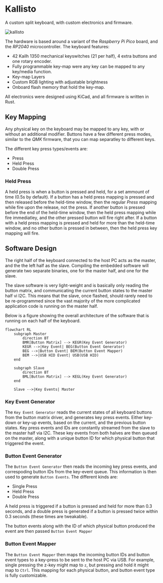 # Kallisto

A custom split keyboard, with custom electronics and firmware.

![kallisto](https://github.com/Fredrik-Reinholdsen/kallisto/assets/11893023/27eccc83-5426-4d77-808a-6b297a9c914a)

The hardware is based around a variant of the _Raspberry Pi Pico_ board, and the _RP2040_ microcontroller.
The keyboard features:

- 42 Kailh 1350 mechanical keyswitches (21 per half), 4 extra buttons and one rotary encoder.
- Fully programmable key-map were any key can be mapped to any key/media function.
- Key-map Layers
- Custom RGB lighting with adjustable brightness
- Onboard flash memory that hold the key-map.

All electronics were designed using KiCad, and all firmware is written in Rust.


## Key Mapping
Any physical key on the keyboard may be mapped to any key, with or without an additional modifier.
Buttons have a few different press modes, similar to the *QMK* firmware, that you can map separatley to different keys.

The different key press types/events are:
- Press
- Held Press
- Double Press

### Held Press
A held press is when a button is pressed and held, for a set ammount of time (0.5s by default).
If a button has a held press mapping is pressed and then released before the held-time window,
then the regular _Press_ mapping while fire upon the release, not the press.
If another button is pressed before the end of the held-time window, then the held press mapping while fire immediatley,
and the other pressed button will fire right after.
If a button with a held press mapping is pressed and held for more than the held-time window, and no other button is pressed in between,
then the held press key mapping will fire.

## Software Design
The right half of the keyboard connected to the host PC acts as the master, and the the left half as the slave.
Compiling the embedded software will generate two separate binaries, one for the master half, and one for the slave.

The slave software is very light-weight and is basically only reading the button matrix, and communicating the current
button states to the master half vi I2C. This means that the slave, once flashed, should rarely need to be re-programmed since the
vast majority of the more complicated application code is running on the master half.

Below is a figure showing the overall architecture of the software that is running on each half of the keyboard.
```mermaid
flowchart RL
    subgraph Master
        direction BT
        BMR[Button Matrix] --> KEGR(Key Event Generator)
        KEGR -->|Key Event| BEG(Button Event Generator)
        BEG -->|Button Event| BEM(Button Event Mapper)
        BEM -->|USB HID Event| USB(USB HID)
    end

    subgraph Slave
        direction BT
        BML[Button Matrix] --> KEGL(Key Event Generator)
    end

    Slave -->|Key Events| Master
```
### Key Event Generator
The `Key Event Generator` reads the current states of all keyboard buttons from the button matrix driver, and generates key press events.
Either key-down or key-up events, based on the current, and the previous button states. Key press events and IDs are constantly
streamed from the slave to the master half via I2C.
These key events from both halves are then queued on the master, along with a unique button ID for which physical button that triggered the event.

### Button Event Generator
The `Button Event Generator` then reads the incoming key press events, and correspoding button IDs from the key-event queue.
This information is then used to generate `Button Events`. The different kinds are:
- Single Press
- Held Press
- Double Press

A held press is triggered if a button is pressed and held for more than 0.3 seconds, and a double press is generated
if a button is pressed twice within 0.3 seconds (these times are tweakable).

The button events along with the ID of which physical button produced the event are then passed `Button Event Mapper`

### Button Event Mapper
The `Button Event Mapper` then maps the incoming button IDs and button event types to a key-press to be sent to the host PC via USB.
For example, single pressing the z-key might map to `z`, but pressing and hold it might map to `Ctrl`. This mapping for each physical button,
and button event type is fully customizable.


